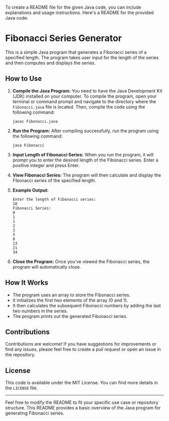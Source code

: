 To create a README file for the given Java code, you can include explanations and usage instructions. Here's a README for the provided Java code:

# Fibonacci Series Generator

This is a simple Java program that generates a Fibonacci series of a specified length. The program takes user input for the length of the series and then computes and displays the series.

## How to Use

1. **Compile the Java Program:**
   You need to have the Java Development Kit (JDK) installed on your computer. To compile the program, open your terminal or command prompt and navigate to the directory where the `Fibonacci.java` file is located. Then, compile the code using the following command:

   ```
   javac Fibonacci.java
   ```

2. **Run the Program:**
   After compiling successfully, run the program using the following command:

   ```
   java Fibonacci
   ```

3. **Input Length of Fibonacci Series:**
   When you run the program, it will prompt you to enter the desired length of the Fibonacci series. Enter a positive integer and press Enter.

4. **View Fibonacci Series:**
   The program will then calculate and display the Fibonacci series of the specified length.

5. **Example Output:**
   ```
   Enter the length of Fibonacci series:
   10
   Fibonacci Series:
   0
   1
   1
   2
   3
   5
   8
   13
   21
   34
   ```

6. **Close the Program:**
   Once you've viewed the Fibonacci series, the program will automatically close.

## How It Works

- The program uses an array to store the Fibonacci series.
- It initializes the first two elements of the array (0 and 1).
- It then calculates the subsequent Fibonacci numbers by adding the last two numbers in the series.
- The program prints out the generated Fibonacci series.

## Contributions

Contributions are welcome! If you have suggestions for improvements or find any issues, please feel free to create a pull request or open an issue in the repository.

## License

This code is available under the MIT License. You can find more details in the `LICENSE` file.

---

Feel free to modify the README to fit your specific use case or repository structure. This README provides a basic overview of the Java program for generating Fibonacci series.